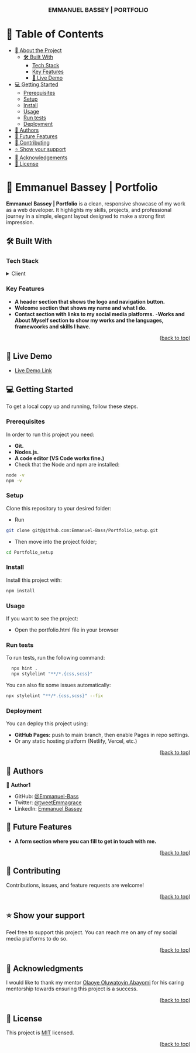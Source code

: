 <a name="readme-top"></a>

<div align="center">

  <h3><b>EMMANUEL BASSEY | PORTFOLIO</b></h3>

</div>


# 📗 Table of Contents

- [📖 About the Project](#about-project)
  - [🛠 Built With](#built-with)
    - [Tech Stack](#tech-stack)
    - [Key Features](#key-features)
    - [🚀 Live Demo](#live-demo)
- [💻 Getting Started](#getting-started)
  - [Prerequisites](#prerequisites)
  - [Setup](#setup)
  - [Install](#install)
  - [Usage](#usage)
  - [Run tests](#run-tests)
  - [Deployment](#deployment)
- [👥 Authors](#authors)
- [🔭 Future Features](#future-features)
- [🤝 Contributing](#contributing)
- [⭐️ Show your support](#support)
- [🙏 Acknowledgements](#acknowledgements)
- [📝 License](#license)


# 📖 Emmanuel Bassey | Portfolio <a name="about-project"></a>


**Emmanuel Bassey | Portfolio** is a clean, responsive showcase of my work as a web developer. It highlights my skills, projects, and professional journey in a simple, elegant layout designed to make a strong first impression.


## 🛠 Built With <a name="built-with"></a>

### Tech Stack <a name="tech-stack"></a>

<details>
  <summary>Client</summary>
  <ul>
    <li><a href="https://www.w3schools.com/html/default.asp">HTML</a></li>
    <li><a href="https://www.w3schools.com/css/default.asp">CSS</a></li>
  </ul>
</details>


### Key Features <a name="key-features"></a>


- **A header section that shows the logo and navigation button.**
- **Welcome section that shows my name and what I do.**
- **Contact section with links to my social media platforms.**
-**Works and About Myself section to show my works and the languages, framewoorks and skills I have.**

<p align="right">(<a href="#readme-top">back to top</a>)</p>


## 🚀 Live Demo <a name="live-demo"></a>


- [Live Demo Link](https://emmanuel-bass.github.io/Portfolio_setup/)


## 💻 Getting Started <a name="getting-started"></a>


To get a local copy up and running, follow these steps.

### Prerequisites

In order to run this project you need:

- **Git.**
- **Nodes.js.**
- **A code editor (VS Code works fine.)**
- Check that the Node and npm are installed:
```sh
node -v
npm -v
```


### Setup

Clone this repository to your desired folder:

- Run 
```sh
git clone git@github.com:Emmanuel-Bass/Portfolio_setup.git
```
- Then move into the project folder; 
```sh
cd Portfolio_setup
```

### Install

Install this project with:
```sh
npm install
```

### Usage

If you want to see the project:

- Open the portfolio.html file in your browser



### Run tests

To run tests, run the following command:


```sh
  npx hint .
  npx stylelint "**/*.{css,scss}"
```
You can also fix some issues automatically:
```sh
npx stylelint "**/*.{css,scss}" --fix
```

### Deployment

You can deploy this project using:

- **GitHub Pages:** push to main branch, then enable Pages in repo settings.
- Or any static hosting platform (Netlify, Vercel, etc.)

<p align="right">(<a href="#readme-top">back to top</a>)</p>


## 👥 Authors <a name="authors"></a>


👤 **Author1**

- GitHub: [@Emmanuel-Bass](https://github.com/Emmanuel-Bass)
- Twitter: [@tweetEmmagrace](https://x.com/tweetEmmagrace?t=JfkqoB0vJNydAPB-i1D76w&s=09)
- LinkedIn: [Emmanuel Bassey](https://www.linkedin.com/in/emmanuel-bassey-03b964353?utm_source=share&utm_campaign=share_via&utm_content=profile&utm_medium=android_app)



## 🔭 Future Features <a name="future-features"></a>

- **A form section where you can fill to get in touch with me.**

<p align="right">(<a href="#readme-top">back to top</a>)</p>


## 🤝 Contributing <a name="contributing"></a>

Contributions, issues, and feature requests are welcome!


<p align="right">(<a href="#readme-top">back to top</a>)</p>


## ⭐️ Show your support <a name="support"></a>

Feel free to support this project. You can reach me on any of my social media platforms to do so.

<p align="right">(<a href="#readme-top">back to top</a>)</p>


## 🙏 Acknowledgments <a name="acknowledgements"></a>

I would like to thank my mentor [Olaoye Oluwatoyin Abayomi](https://github.com/AbayomiOlaoye) for his caring mentorship towards ensuring this project is a success.

<p align="right">(<a href="#readme-top">back to top</a>)</p>



## 📝 License <a name="license"></a>

This project is [MIT](./MIT.md) licensed.

<p align="right">(<a href="#readme-top">back to top</a>)</p>

